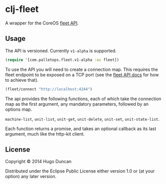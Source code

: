 # clj-fleet

A wrapper for the CoreOS [fleet API][fleet-api].

## Usage

The API is versioned.  Currently `v1-alpha` is supported.

```clj
(require '[com.palletops.fleet.v1-alpha :as fleet])
```

To use the API you will need to create a connection map.  This
requires the fleet endpoint to be exposed on a TCP port (see the
[fleet API docs][fleet-api] for how to achieve that).

```clj
(fleet/connect "http://localhost:4244")
```

The api provides the following functions, each of which take the
connection map as the first argument, any mandatory parameters,
followed by an options map.

`machine-list`, `unit-list`, `unit-get`, `unit-delete`, `unit-set`,
`unit-state-list`.

Each function returns a promise, and takes an optional callback as its
last argument, much like the http-kit client.

## License

Copyright © 2014 Hugo Duncan

Distributed under the Eclipse Public License either version 1.0 or (at
your option) any later version.

[fleet-api]:https://github.com/coreos/fleet/blob/master/Documentation/api-v1-alpha.md "CoreOS Fleet API"
